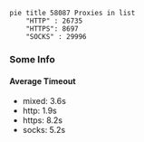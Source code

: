 
```mermaid
pie title 58087 Proxies in list
    "HTTP" : 26735
    "HTTPS": 8697
    "SOCKS" : 29996
```

### Some Info
#### Average Timeout

- mixed: 3.6s
- http: 1.9s
- https: 8.2s
- socks: 5.2s